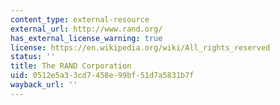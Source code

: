 ```yaml
---
content_type: external-resource
external_url: http://www.rand.org/
has_external_license_warning: true
license: https://en.wikipedia.org/wiki/All_rights_reserved
status: ''
title: The RAND Corporation
uid: 0512e5a3-3cd7-458e-99bf-51d7a5831b7f
wayback_url: ''
---
```

